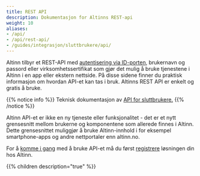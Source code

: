 ```yaml
---
title: REST API
description: Dokumentasjon for Altinns REST-api
weight: 10
aliases:
- /api/
- /api/rest-api/
- /guides/integrasjon/sluttbrukere/api/
---
```


Altinn tilbyr et REST-API med [autentisering via ID-porten](autentisering/id-porten/), brukernavn og passord eller virksomhetssertifikat
som gjør det mulig å bruke tjenestene i Altinn i en app eller ekstern nettside.
På disse sidene finner du praktisk informasjon om hvordan API-et kan tas i bruk. Altinns REST API er enkelt og gratis å bruke.

{{% notice info %}}
Teknisk dokumentasjon av [API for sluttbrukere.](https://www.altinn.no/api/help)
{{% /notice %}}

Altinn API-et er ikke en ny tjeneste eller funksjonalitet - det er et nytt grensesnitt mellom brukerne og komponentene som allerede finnes i Altinn.  
Dette grensesnittet muliggjør å bruke Altinn-innhold i for eksempel smartphone-apps og andre nettportaler enn altinn.no.

For å [komme i gang](kom-i-gang/) med å bruke API-et må du først [registrere](kom-i-gang/#registrer-din-applikasjon) løsningen din hos Altinn.

{{% children description="true" %}}
